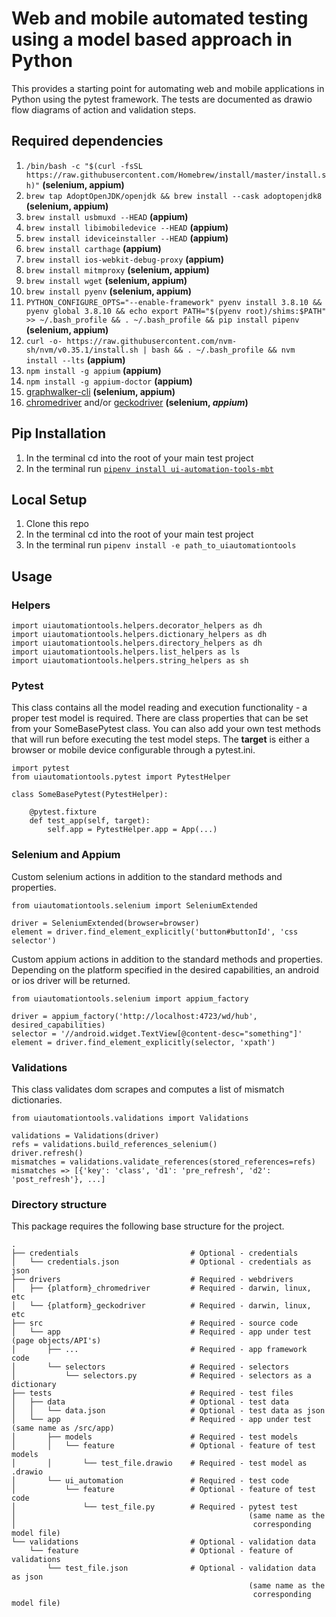 # Web and mobile automated testing using a model based approach in Python
This provides a starting point for automating web and mobile applications in Python using the pytest 
framework. The tests are documented as drawio flow diagrams of action and validation steps.

## Required dependencies
1. `/bin/bash -c "$(curl -fsSL https://raw.githubusercontent.com/Homebrew/install/master/install.sh)"` **(selenium, appium)**
2. `brew tap AdoptOpenJDK/openjdk && brew install --cask adoptopenjdk8` **(selenium, appium)**
3. `brew install usbmuxd --HEAD` **(appium)**
4. `brew install libimobiledevice --HEAD` **(appium)**
5. `brew install ideviceinstaller --HEAD` **(appium)**
6. `brew install carthage` **(appium)**
7. `brew install ios-webkit-debug-proxy` **(appium)**
8. `brew install mitmproxy` **(selenium, appium)**
9. `brew install wget` **(selenium, appium)**
10. `brew install pyenv` **(selenium, appium)**
11. `PYTHON_CONFIGURE_OPTS="--enable-framework" pyenv install 3.8.10 && pyenv global 3.8.10 && echo export PATH="$(pyenv root)/shims:$PATH" >> ~/.bash_profile && . ~/.bash_profile && pip install pipenv` **(selenium, appium)**
12. `curl -o- https://raw.githubusercontent.com/nvm-sh/nvm/v0.35.1/install.sh | bash && . ~/.bash_profile && nvm install --lts` **(appium)**
13. `npm install -g appium` **(appium)**
14. `npm install -g appium-doctor` **(appium)**
15. [graphwalker-cli](https://altom.gitlab.io/altwalker/altwalker/installation.html) **(selenium, appium)**
16. [chromedriver](https://chromedriver.chromium.org) and/or [geckodriver](https://github.com/mozilla/geckodriver/releases) **(selenium, _appium_)**

## Pip Installation
1. In the terminal cd into the root of your main test project
2. In the terminal run [`pipenv install ui-automation-tools-mbt`](https://pypi.org/project/ui-automation-tools-mbt/)

## Local Setup
1. Clone this repo
2. In the terminal cd into the root of your main test project
3. In the terminal run `pipenv install -e path_to_uiautomationtools`

## Usage
### Helpers
```
import uiautomationtools.helpers.decorator_helpers as dh
import uiautomationtools.helpers.dictionary_helpers as dh
import uiautomationtools.helpers.directory_helpers as dh
import uiautomationtools.helpers.list_helpers as ls
import uiautomationtools.helpers.string_helpers as sh
```

### Pytest
This class contains all the model reading and execution functionality - a proper test model is required. 
There are class properties that can be set from your SomeBasePytest class. You can also add your own test
methods that will run before executing the test model steps. The **target** is either a browser or mobile
device configurable through a pytest.ini. 
```
import pytest
from uiautomationtools.pytest import PytestHelper

class SomeBasePytest(PytestHelper):

    @pytest.fixture
    def test_app(self, target):
        self.app = PytestHelper.app = App(...)
```

### Selenium and Appium
Custom selenium actions in addition to the standard methods and properties.
```
from uiautomationtools.selenium import SeleniumExtended

driver = SeleniumExtended(browser=browser)
element = driver.find_element_explicitly('button#buttonId', 'css selector')
```
Custom appium actions in addition to the standard methods and properties. Depending on the 
platform specified in the desired capabilities, an android or ios driver will be returned.
```
from uiautomationtools.selenium import appium_factory

driver = appium_factory('http://localhost:4723/wd/hub', desired_capabilities)
selector = '//android.widget.TextView[@content-desc="something"]'
element = driver.find_element_explicitly(selector, 'xpath')
```

### Validations
This class validates dom scrapes and computes a list of mismatch dictionaries.
```
from uiautomationtools.validations import Validations

validations = Validations(driver)
refs = validations.build_references_selenium()
driver.refresh()
mismatches = validations.validate_references(stored_references=refs)
mismatches => [{'key': 'class', 'd1': 'pre_refresh', 'd2': 'post_refresh'}, ...]
```

### Directory structure
This package requires the following base structure for the project.
```
.
├── credentials                         # Optional - credentials
│   └── credentials.json                # Optional - credentials as json
├── drivers                             # Required - webdrivers
│   ├── {platform}_chromedriver         # Required - darwin, linux, etc
│   └── {platform}_geckodriver          # Required - darwin, linux, etc
├── src                                 # Required - source code
│   └── app                             # Required - app under test (page objects/API's)
│       ├── ...                         # Required - app framework code
│       └── selectors                   # Required - selectors
│           └── selectors.py            # Required - selectors as a dictionary
├── tests                               # Required - test files
│   ├── data                            # Optional - test data
│   │   └── data.json                   # Optional - test data as json
│   └── app                             # Required - app under test (same name as /src/app)
│       ├── models                      # Required - test models
│       │   └── feature                 # Optional - feature of test models
│       │       └── test_file.drawio    # Required - test model as .drawio
│       └── ui_automation               # Required - test code
│           └── feature                 # Optional - feature of test code
│               └── test_file.py        # Required - pytest test 
│                                                    (same name as the 
│                                                     corresponding model file)
└── validations                         # Optional - validation data
    └── feature                         # Optional - feature of validations
        └── test_file.json              # Optional - validation data as json 
                                                     (same name as the 
                                                      corresponding model file)
```